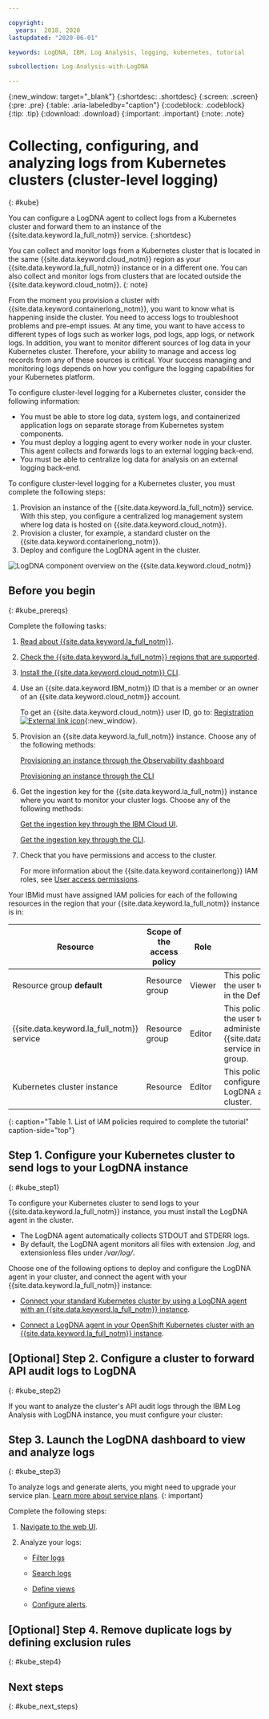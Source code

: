 ```yaml
---

copyright:
  years:  2018, 2020
lastupdated: "2020-06-01"

keywords: LogDNA, IBM, Log Analysis, logging, kubernetes, tutorial

subcollection: Log-Analysis-with-LogDNA

---
```


{:new_window: target="_blank"}
{:shortdesc: .shortdesc}
{:screen: .screen}
{:pre: .pre}
{:table: .aria-labeledby="caption"}
{:codeblock: .codeblock}
{:tip: .tip}
{:download: .download}
{:important: .important}
{:note: .note}


# Collecting, configuring, and analyzing logs from Kubernetes clusters (cluster-level logging)
{: #kube}

You can configure a LogDNA agent to collect logs from a Kubernetes cluster and forward them to an instance of the {{site.data.keyword.la_full_notm}} service.
{:shortdesc}

You can collect and monitor logs from a Kubernetes cluster that is located in the same {{site.data.keyword.cloud_notm}} region as your {{site.data.keyword.la_full_notm}} instance or in a different one. You can also collect and monitor logs from clusters that are located outside the {{site.data.keyword.cloud_notm}}.
{: note}


From the moment you provision a cluster with {{site.data.keyword.containerlong_notm}}, you want to know what is happening inside the cluster. You need to access logs to troubleshoot problems and pre-empt issues. At any time, you want to have access to different types of logs such as worker logs, pod logs, app logs, or network logs. In addition, you want to monitor different sources of log data in your Kubernetes cluster. Therefore, your ability to manage and access log records from any of these sources is critical. Your success managing and monitoring logs depends on how you configure the logging capabilities for your Kubernetes platform.

To configure cluster-level logging for a Kubernetes cluster, consider the following information:

* You must be able to store log data, system logs, and containerized application logs on separate storage from Kubernetes system components.
* You must deploy a logging agent to every worker node in your cluster. This agent collects and forwards logs to an external logging back-end.
* You must be able to centralize log data for analysis on an external logging back-end.


To configure cluster-level logging for a Kubernetes cluster, you must complete the following steps:

1. Provision an instance of the {{site.data.keyword.la_full_notm}} service. With this step, you configure a centralized log management system where log data is hosted on {{site.data.keyword.cloud_notm}}.
2. Provision a cluster, for example, a standard cluster on the {{site.data.keyword.containerlong_notm}}.
3. Deploy and configure the LogDNA agent in the cluster.

![LogDNA component overview on the {{site.data.keyword.cloud_notm}}](../images/kube.png "LogDNA component overview on the {{site.data.keyword.cloud_notm}}")




## Before you begin
{: #kube_prereqs}

Complete the following tasks:

1. [Read about {{site.data.keyword.la_full_notm}}](/docs/Log-Analysis-with-LogDNA?topic=Log-Analysis-with-LogDNA-getting-started).

2. [Check the {{site.data.keyword.la_full_notm}} regions that are supported](/docs/Log-Analysis-with-LogDNA?topic=Log-Analysis-with-LogDNA-regions). 

3. [Install the {{site.data.keyword.cloud_notm}} CLI](/docs/cli?topic=cloud-cli-ibmcloud-cli#ibmcloud-cli).

4. Use an {{site.data.keyword.IBM_notm}} ID that is a member or an owner of an {{site.data.keyword.cloud_notm}} account. 

    To get an {{site.data.keyword.cloud_notm}} user ID, go to: [Registration ![External link icon](../../../icons/launch-glyph.svg "External link icon")](https://cloud.ibm.com/login){:new_window}.

5. Provision an {{site.data.keyword.la_full_notm}} instance. Choose any of the following methods:  

    [Provisioning an instance through the Observability dashboard](/docs/Log-Analysis-with-LogDNA?topic=Log-Analysis-with-LogDNA-provision#provision_ui)

    [Provisioning an instance through the CLI](/docs/Log-Analysis-with-LogDNA?topic=Log-Analysis-with-LogDNA-provision#provision_cli)

6. Get the ingestion key for the {{site.data.keyword.la_full_notm}} instance where you want to monitor your cluster logs. Choose any of the following methods:

    [Get the ingestion key through the IBM Cloud UI](/docs/Log-Analysis-with-LogDNA?topic=Log-Analysis-with-LogDNA-ingestion_key#ibm_cloud_ui).

    [Get the ingestion key through the CLI](/docs/Log-Analysis-with-LogDNA?topic=Log-Analysis-with-LogDNA-ingestion_key#ingestion_key_cli).

7. Check that you have permissions and access to the cluster. 

    For more information about the {{site.data.keyword.containerlong}} IAM roles, see [User access permissions](/docs/containers?topic=containers-access_reference#access_reference).




Your IBMid must have assigned IAM policies for each of the following resources in the region that your {{site.data.keyword.la_full_notm}} instance is in:  

| Resource                             | Scope of the access policy | Role    | Information                  |
|--------------------------------------|----------------------------|---------|------------------------------|
| Resource group **default**           |  Resource group            | Viewer  | This policy is required to allow the user to see service instances in the Default resource group.|
| {{site.data.keyword.la_full_notm}} service |  Resource group            | Editor  | This policy is required to allow the user to provision and administer the {{site.data.keyword.la_full_notm}} service in the default resource group.   |
| Kubernetes cluster instance          |  Resource                 | Editor  | This policy is required to configure the secret and the LogDNA agent in the Kubernetes cluster. |
{: caption="Table 1. List of IAM policies required to complete the tutorial" caption-side="top"} 


## Step 1. Configure your Kubernetes cluster to send logs to your LogDNA instance
{: #kube_step1}

To configure your Kubernetes cluster to send logs to your {{site.data.keyword.la_full_notm}} instance, you must install the LogDNA agent in the cluster. 

* The LogDNA agent automatically collects STDOUT and STDERR logs.
* By default, the LogDNA agent monitors all files with extension *.log*, and extensionless files under */var/log/*.

Choose one of the following options to deploy and configure the LogDNA agent in your cluster, and connect the agent with your {{site.data.keyword.la_full_notm}} instance:

* [Connect your standard Kubernetes cluster by using a LogDNA agent with an {{site.data.keyword.la_full_notm}} instance](/docs/Log-Analysis-with-LogDNA?topic=Log-Analysis-with-LogDNA-config_agent_kube_cluster).

* [Connect a LogDNA agent in your OpenShift Kubernetes cluster with an {{site.data.keyword.la_full_notm}} instance](/docs/Log-Analysis-with-LogDNA?topic=Log-Analysis-with-LogDNA-config_agent_os_cluster).


## [Optional] Step 2. Configure a cluster to forward API audit logs to LogDNA
{: #kube_step2}

If you want to analyze the cluster's API audit logs through the IBM Log Analysis with LogDNA instance, you must configure your cluster:

## Step 3. Launch the LogDNA dashboard to view and analyze logs
{: #kube_step3}

To analyze logs and generate alerts, you might need to upgrade your service plan. [Learn more about service plans](/docs/Log-Analysis-with-LogDNA?topic=Log-Analysis-with-LogDNA-service_plans).
{: important}


Complete the following steps:

1. [Navigate to the web UI](/docs/Log-Analysis-with-LogDNA?topic=Log-Analysis-with-LogDNA-launch).

2. Analyze your logs:

    - [Filter logs](/docs/Log-Analysis-with-LogDNA?topic=Log-Analysis-with-LogDNA-view_logs#view_logs_step5)
    
    - [Search logs](/docs/Log-Analysis-with-LogDNA?topic=Log-Analysis-with-LogDNA-view_logs#view_logs_step6)

    - [Define views](/docs/Log-Analysis-with-LogDNA?topic=Log-Analysis-with-LogDNA-view_logs#view_logs_step7)

    - [Configure alerts](https://docs.logdna.com/docs/alerts). 


## [Optional] Step 4. Remove duplicate logs by defining exclusion rules
{: #kube_step4}





## Next steps
{: #kube_next_steps}



